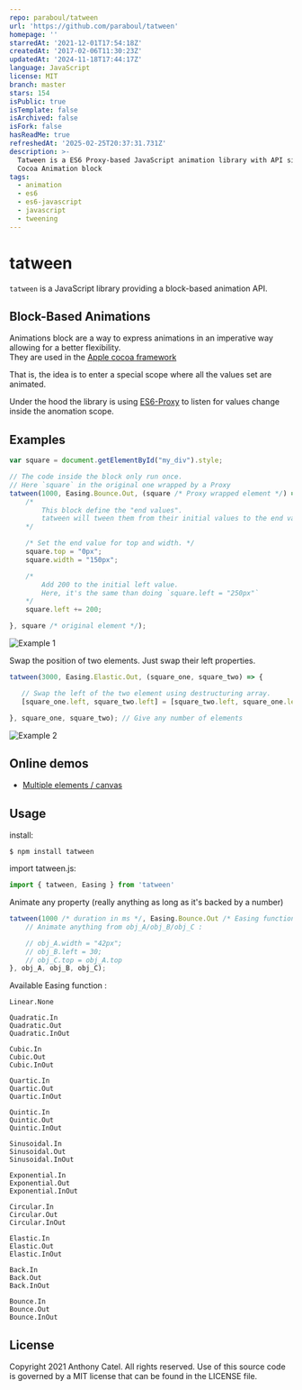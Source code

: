 ```yaml
---
repo: paraboul/tatween
url: 'https://github.com/paraboul/tatween'
homepage: ''
starredAt: '2021-12-01T17:54:18Z'
createdAt: '2017-02-06T11:30:23Z'
updatedAt: '2024-11-18T17:44:17Z'
language: JavaScript
license: MIT
branch: master
stars: 154
isPublic: true
isTemplate: false
isArchived: false
isFork: false
hasReadMe: true
refreshedAt: '2025-02-25T20:37:31.731Z'
description: >-
  Tatween is a ES6 Proxy-based JavaScript animation library with API similar to
  Cocoa Animation block
tags:
  - animation
  - es6
  - es6-javascript
  - javascript
  - tweening
---
```


# tatween

`tatween` is a JavaScript library providing a block-based animation API.
 
## Block-Based Animations

Animations block are a way to express animations in an imperative way allowing for a better flexibility.  
They are used in the [Apple cocoa framework](https://developer.apple.com/library/content/documentation/WindowsViews/Conceptual/ViewPG_iPhoneOS/AnimatingViews/AnimatingViews.html) 

That is, the idea is to enter a special scope where all the values set are animated.

Under the hood the library is using [ES6-Proxy](https://developer.mozilla.org/en-US/docs/Web/JavaScript/Reference/Global_Objects/Proxy) to listen for values change inside the anomation scope. 

## Examples 

```javascript
var square = document.getElementById("my_div").style;

// The code inside the block only run once.
// Here `square` in the original one wrapped by a Proxy
tatween(1000, Easing.Bounce.Out, (square /* Proxy wrapped element */) => {
    /*
        This block define the "end values".
        tatween will tween them from their initial values to the end values described here
    */

    /* Set the end value for top and width. */
    square.top = "0px";
    square.width = "150px";

    /*
        Add 200 to the initial left value.
        Here, it's the same than doing `square.left = "250px"`
    */
    square.left += 200;

}, square /* original element */);
 ```
 
 ![Example 1](https://github.com/paraboul/tatween/blob/master/gifs/example1.gif?raw=true)
 
 Swap the position of two elements. Just swap their left properties.
 ```javascript
 tatween(3000, Easing.Elastic.Out, (square_one, square_two) => {

    // Swap the left of the two element using destructuring array.
    [square_one.left, square_two.left] = [square_two.left, square_one.left]

}, square_one, square_two); // Give any number of elements
```

 ![Example 2](https://github.com/paraboul/tatween/blob/master/gifs/swap.gif?raw=true)
 
## Online demos

- [Multiple elements / canvas](http://p.nf/between/multiple_elements.html)


## Usage


install:

```
$ npm install tatween
```

import tatween.js:

```javascript
import { tatween, Easing } from 'tatween'
```

Animate any property (really anything as long as it's backed by a number)

```javascript
tatween(1000 /* duration in ms */, Easing.Bounce.Out /* Easing function */, (obj_A, obj_B, obj_C) => {
    // Animate anything from obj_A/obj_B/obj_C :

    // obj_A.width = "42px";
    // obj_B.left = 30;
    // obj_C.top = obj_A.top
}, obj_A, obj_B, obj_C);
```

Available Easing function :

```
Linear.None

Quadratic.In
Quadratic.Out
Quadratic.InOut

Cubic.In
Cubic.Out
Cubic.InOut

Quartic.In
Quartic.Out
Quartic.InOut

Quintic.In
Quintic.Out
Quintic.InOut

Sinusoidal.In
Sinusoidal.Out
Sinusoidal.InOut

Exponential.In
Exponential.Out
Exponential.InOut

Circular.In
Circular.Out
Circular.InOut

Elastic.In
Elastic.Out
Elastic.InOut

Back.In
Back.Out
Back.InOut

Bounce.In
Bounce.Out
Bounce.InOut
```

## License

Copyright 2021 Anthony Catel. All rights reserved. Use of this source code is governed by a MIT license that can be found in the LICENSE file.
